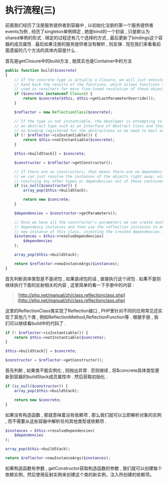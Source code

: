 # 执行流程\(三\)

前面我们经历了注册服务提供者到容器中 , 以初始化注册的第一个服务提供者events为例 , 经历了singleton单例绑定 , 她是bind的一个封装 , 只是默认为shared单例的形式 . 绑定的过程还有几个选择的方式 , 最后更新了bindings这个容器的成员属性 . 最后如果注册的服务提供者没有解析 , 则反弹 . 现在我们来看看前面遗留的几个方法的具体内容是什么 .

首先是getClosure中的build方法 , 她其实也是Container中的方法

```php
public function build($concrete)
{
    // If the concrete type is actually a Closure, we will just execute it and
    // hand back the results of the functions, which allows functions to be
    // used as resolvers for more fine-tuned resolution of these objects.
    if ($concrete instanceof Closure) {
        return $concrete($this, $this->getLastParameterOverride());
    }

    $reflector = new ReflectionClass($concrete);

    // If the type is not instantiable, the developer is attempting to resolve
    // an abstract type such as an Interface of Abstract Class and there is
    // no binding registered for the abstractions so we need to bail out.
    if (! $reflector->isInstantiable()) {
        return $this->notInstantiable($concrete);
    }

    $this->buildStack[] = $concrete;

    $constructor = $reflector->getConstructor();

    // If there are no constructors, that means there are no dependencies then
    // we can just resolve the instances of the objects right away, without
    // resolving any other types or dependencies out of these containers.
    if (is_null($constructor)) {
        array_pop($this->buildStack);

        return new $concrete;
    }

    $dependencies = $constructor->getParameters();

    // Once we have all the constructor's parameters we can create each of the
    // dependency instances and then use the reflection instances to make a
    // new instance of this class, injecting the created dependencies in.
    $instances = $this->resolveDependencies(
        $dependencies
    );

    array_pop($this->buildStack);

    return $reflector->newInstanceArgs($instances);
}
```

首先判断具体类型是不是闭包 , 如果是闭包的话 , 直接执行这个闭包 . 如果不是则继续执行下面的反射相关的内容 , 这里简单的看一下手册中的内容 :

> [http://php.net/manual/zh/class.reflectionclass.php](http://php.net/manual/zh/class.reflectionclass.php)

这里的ReflectionClass类实现了Reflection接口 , PHP里针对不同的应用常见还实现了其他几个类 , 例如ReflectionMethod,ReflectionFunction等 . 根据手册 , 我们可以继续看build中的代码了 .

```php
if (! $reflector->isInstantiable()) {
    return $this->notInstantiable($concrete);
}

$this->buildStack[] = $concrete;

$constructor = $reflector->getConstructor();
```

首先判断 , 如果类不能实例化 , 则抛出异常 . 否则继续 , 将$concrete具体类型更新到容器的buildStack成员属性中 . 然后获取初始化 . 

```php
if (is_null($constructor)) {
    array_pop($this->buildStack);

    return new $concrete;
}
```

如果没有构造函数 , 那就意味着没有依赖项 , 那么我们就可以立即解析对象的实例 , 而不需要从这些容器中解析任何其他类型或依赖项 . 

```php
$instances = $this->resolveDependencies(
    $dependencies
);

array_pop($this->buildStack);

return $reflector->newInstanceArgs($instances);
```

如果构造函数有参数 , getConstructor获取构造函数的参数 , 我们就可以创建每个依赖实例，然后使用反射实例来创建这个类的新实例，注入所创建的依赖项。

